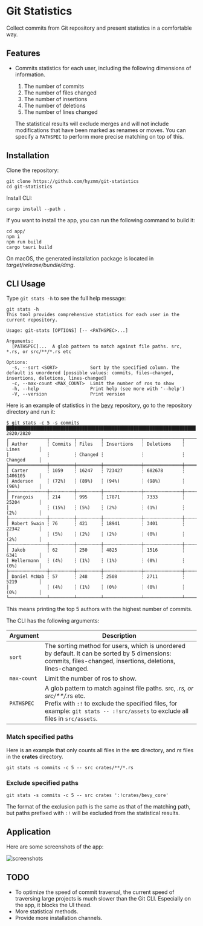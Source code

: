 # Git Statistics

Collect commits from Git repository and present statistics in a comfortable way.

## Features

- Commits statistics for each user, including the following dimensions of information.
  1. The number of commits
  2. The number of files changed
  3. The number of insertions
  4. The number of deletions
  5. The number of lines changed
  
  The statistical results will exclude merges and will not include modifications that have been marked as renames or moves. You can specify a `PATHSPEC` to perform more precise matching on top of this.

## Installation

Clone the repository:

```shell
git clone https://github.com/hyzmm/git-statistics
cd git-statistics
```

Install CLI:

```shell
cargo install --path .
```

If you want to install the app, you can run the following command to build it:

```shell
cd app/
npm i
npm run build
cargo tauri build
```

On macOS, the generated installation package is located in *target/release/bundle/dmg*.

## CLI Usage

Type `git stats -h` to see the full help message:

```shell
git stats -h
This tool provides comprehensive statistics for each user in the current repository.

Usage: git-stats [OPTIONS] [-- <PATHSPEC>...]

Arguments:
  [PATHSPEC]...  A glob pattern to match against file paths. src, *.rs, or src/**/*.rs etc

Options:
  -s, --sort <SORT>            Sort by the specified column. The default is unordered [possible values: commits, files-changed, insertions, deletions, lines-changed]
  -c, --max-count <MAX_COUNT>  Limit the number of ros to show
  -h, --help                   Print help (see more with '--help')
  -V, --version                Print version
```

Here is an example of statistics in the [bevy](https://github.com/bevyengine/bevy) repository, go to the repository directory and run it:

```shell
$ git stats -c 5 -s commits
██████████████████████████████████████████████████████████████████████ 2820/2820
┌──────────────┬─────────┬─────────┬──────────────┬──────────────┬─────────────┐
│ Author       ┆ Commits ┆ Files   ┆ Insertions   ┆ Deletions    ┆ Lines       │
│              ┆         ┆ Changed ┆              ┆              ┆ Changed     │
╞══════════════╪═════════╪═════════╪══════════════╪══════════════╪═════════════╡
│ Carter       ┆ 1059    ┆ 16247   ┆ 723427       ┆ 682678       ┆ 1406105     │
│ Anderson     ┆ (72%)   ┆ (89%)   ┆ (94%)        ┆ (98%)        ┆ (96%)       │
├╌╌╌╌╌╌╌╌╌╌╌╌╌╌┼╌╌╌╌╌╌╌╌╌┼╌╌╌╌╌╌╌╌╌┼╌╌╌╌╌╌╌╌╌╌╌╌╌╌┼╌╌╌╌╌╌╌╌╌╌╌╌╌╌┼╌╌╌╌╌╌╌╌╌╌╌╌╌┤
│ François     ┆ 214     ┆ 995     ┆ 17871        ┆ 7333         ┆ 25204       │
│              ┆ (15%)   ┆ (5%)    ┆ (2%)         ┆ (1%)         ┆ (2%)        │
├╌╌╌╌╌╌╌╌╌╌╌╌╌╌┼╌╌╌╌╌╌╌╌╌┼╌╌╌╌╌╌╌╌╌┼╌╌╌╌╌╌╌╌╌╌╌╌╌╌┼╌╌╌╌╌╌╌╌╌╌╌╌╌╌┼╌╌╌╌╌╌╌╌╌╌╌╌╌┤
│ Robert Swain ┆ 76      ┆ 421     ┆ 18941        ┆ 3401         ┆ 22342       │
│              ┆ (5%)    ┆ (2%)    ┆ (2%)         ┆ (0%)         ┆ (2%)        │
├╌╌╌╌╌╌╌╌╌╌╌╌╌╌┼╌╌╌╌╌╌╌╌╌┼╌╌╌╌╌╌╌╌╌┼╌╌╌╌╌╌╌╌╌╌╌╌╌╌┼╌╌╌╌╌╌╌╌╌╌╌╌╌╌┼╌╌╌╌╌╌╌╌╌╌╌╌╌┤
│ Jakob        ┆ 62      ┆ 250     ┆ 4825         ┆ 1516         ┆ 6341        │
│ Hellermann   ┆ (4%)    ┆ (1%)    ┆ (1%)         ┆ (0%)         ┆ (0%)        │
├╌╌╌╌╌╌╌╌╌╌╌╌╌╌┼╌╌╌╌╌╌╌╌╌┼╌╌╌╌╌╌╌╌╌┼╌╌╌╌╌╌╌╌╌╌╌╌╌╌┼╌╌╌╌╌╌╌╌╌╌╌╌╌╌┼╌╌╌╌╌╌╌╌╌╌╌╌╌┤
│ Daniel McNab ┆ 57      ┆ 248     ┆ 2508         ┆ 2711         ┆ 5219        │
│              ┆ (4%)    ┆ (1%)    ┆ (0%)         ┆ (0%)         ┆ (0%)        │
└──────────────┴─────────┴─────────┴──────────────┴──────────────┴─────────────┘
```

This means printing the top 5 authors with the highest number of commits.

The CLI has the following arguments:

| Argument    | Description                                                                                                                                                                                                      |
|-------------|------------------------------------------------------------------------------------------------------------------------------------------------------------------------------------------------------------------|
| `sort`      | The sorting method for users, which is unordered by default. It can be sorted by 5 dimensions: commits, files-changed, insertions, deletions, lines-changed.                                                     |
| `max-count` | Limit the number of ros to show.                                                                                                                                                                                 |
| `PATHSPEC`  | A glob pattern to match against file paths. src, *.rs, or src/**/*.rs etc. <br />Prefix with `:!` to exclude the specified files, for example: `git stats -- :!src/assets` to exclude all files in `src/assets`. |

### Match specified paths

Here is an example that only counts all files in the **src** directory, and *rs* files in the **crates** directory.

```shell
git stats -s commits -c 5 -- src crates/**/*.rs
```

### Exclude specified paths

```shell
git stats -s commits -c 5 -- src crates ':!crates/bevy_core'
```

The format of the exclusion path is the same as that of the matching path, but paths prefixed with `:!` will be excluded from the statistical results.

## Application

Here are some screenshots of the app:

![screenshots](https://github.com/hyzmm/git-statistics/assets/48704743/99521b73-2bf7-404a-a5fd-6d62663b9dc2)

## TODO

- To optimize the speed of commit traversal, the current speed of traversing large projects is much slower than the Git CLI. Especially on the app, it blocks the UI thead.
- More statistical methods.
- Provide more installation channels.
